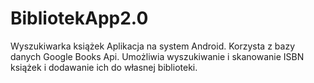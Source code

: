 # BibliotekApp2.0
Wyszukiwarka książek
Aplikacja na system Android. Korzysta z bazy danych Google Books Api. Umożliwia wyszukiwanie i skanowanie ISBN książek i dodawanie ich do własnej biblioteki.
